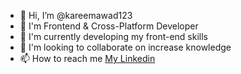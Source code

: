 - 👋 Hi, I’m @kareemawad123
- 👀 I'm Frontend & Cross-Platform Developer
- 🌱 I'm currently developing my front-end skills
- 💞️ I'm looking to collaborate on increase knowledge
- 📫 How to reach me [My Linkedin](https://www.linkedin.com/in/kareem-awad-153a9b186/)


